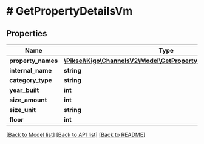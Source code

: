 # # GetPropertyDetailsVm

## Properties

Name | Type | Description | Notes
------------ | ------------- | ------------- | -------------
**property_names** | [**\Piksel\Kigo\ChannelsV2\Model\GetPropertyDetailsPublicNameDto[]**](GetPropertyDetailsPublicNameDto.md) |  | [optional]
**internal_name** | **string** |  | [optional]
**category_type** | **string** |  | [optional]
**year_built** | **int** |  | [optional]
**size_amount** | **int** |  | [optional]
**size_unit** | **string** |  | [optional]
**floor** | **int** |  | [optional]

[[Back to Model list]](../../README.md#models) [[Back to API list]](../../README.md#endpoints) [[Back to README]](../../README.md)
